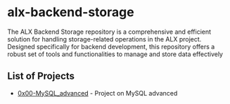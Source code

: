 # alx-backend-storage
The ALX Backend Storage repository is a comprehensive and efficient solution for handling storage-related operations in the ALX project. Designed specifically for backend development, this repository offers a robust set of tools and functionalities to manage and store data effectively

## List of Projects

- [0x00-MySQL_advanced](./0x00-MySQL_advanced) - Project on MySQL advanced
